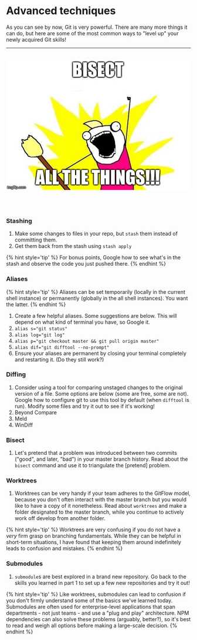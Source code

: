 # Advanced techniques
As you can see by now, Git is very powerful.  There are many more things it can do, but here are some of the most common ways to "level up" your newly acquired Git skills!

<hr><br>

<div>
    <img src="6-meme.jpg">
</div>

<br><br>

### Stashing

1. Make some changes to files in your repo, but `stash` them instead of committing them.
1. Get them back from the stash using `stash apply`

{% hint style='tip' %}
For bonus points, Google how to see what's in the stash and observe the code you just pushed there.
{% endhint %}

### Aliases

{% hint style='tip' %}
Aliases can be set temporarily (locally in the current shell instance) or permanently (globally in the all shell instances).  You want the latter.
{% endhint %}

1. Create a few helpful aliases.  Some suggestions are below.  This will depend on what kind of terminal you have, so Google it.
  1. `alias s="git status"`
  1. `alias log="git log"`
  1. `alias p="git checkout master && git pull origin master"`
  1. `alias dif="git difftool --no-prompt"`
1. Ensure your aliases are permanent by closing your terminal completely and restarting it.  (Do they still work?)

### Diffing
1. Consider using a tool for comparing unstaged changes to the original version of a file.  Some options are below (some are free, some are not).  Google how to configure git to use this tool by default (when `difftool` is run).  Modify some files and try it out to see if it's working!
  1. Beyond Compare
  1. Meld
  1. WinDiff

### Bisect
1. Let's pretend that a problem was introduced between two commits ("good", and later, "bad") in your master branch history.  Read about the `bisect` command and use it to triangulate the [pretend] problem.

### Worktrees
1. Worktrees can be very handy if your team adheres to the GitFlow model, because you don't often interact with the master branch but you would like to have a copy of it nonetheless.  Read about `worktrees` and make a folder designated to the master branch, while you continue to actively work off develop from another folder.

{% hint style='tip' %}
Worktrees are very confusing if you do not have a *very* firm grasp on branching fundamentals.  While they can be helpful in short-term situations, I have found that keeping them around indefinitely leads to confusion and mistakes.
{% endhint %}

### Submodules
1. `submodule`s are best explored in a brand new repository.  Go back to the skills you learned in part 1 to set up a few new repositories and try it out!

{% hint style='tip' %}
Like worktrees, submodules can lead to confusion if you don't firmly understand some of the basics we've learned today.  Submodules are often used for enterprise-level applications that span departments - not just teams - and use a "plug and play" architecture.  NPM dependencies can also solve these problems (arguably, better?), so it's best to read and weigh all options before making a large-scale decision.
{% endhint %}
